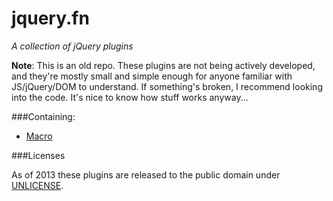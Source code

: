 jquery.fn
===

*A collection of jQuery plugins*

**Note**: This is an old repo. These plugins are not being actively developed, and they're
mostly small and simple enough for anyone familiar with JS/jQuery/DOM to understand.
If something's broken, I recommend looking into the code. It's nice to know how stuff
works anyway... 

###Containing:

 * [Macro][1]
 
 
###Licenses

As of 2013 these plugins are released to the public domain under [UNLICENSE](http://unlicense.org/UNLICENSE).
 
[1]: https://github.com/Quozzo/jquery.fn/tree/master/macro

